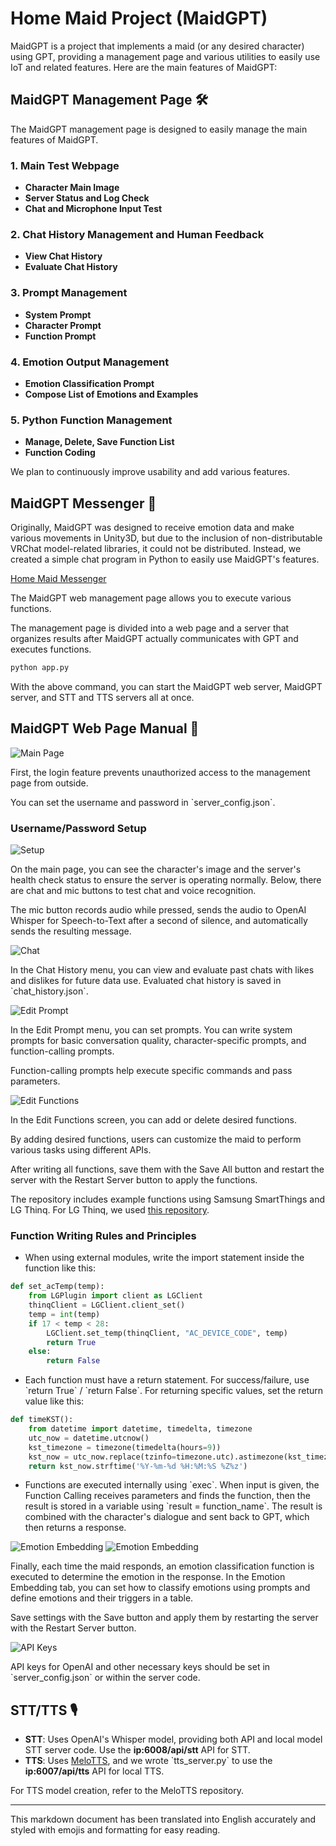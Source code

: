 
# Home Maid Project (MaidGPT)

MaidGPT is a project that implements a maid (or any desired character) using GPT, providing a management page and various utilities to easily use IoT and related features. Here are the main features of MaidGPT:

## MaidGPT Management Page 🛠️

The MaidGPT management page is designed to easily manage the main features of MaidGPT.

### 1. Main Test Webpage
- **Character Main Image**
- **Server Status and Log Check**
- **Chat and Microphone Input Test**

### 2. Chat History Management and Human Feedback
- **View Chat History**
- **Evaluate Chat History**

### 3. Prompt Management
- **System Prompt**
- **Character Prompt**
- **Function Prompt**

### 4. Emotion Output Management
- **Emotion Classification Prompt**
- **Compose List of Emotions and Examples**

### 5. Python Function Management
- **Manage, Delete, Save Function List**
- **Function Coding**

We plan to continuously improve usability and add various features.

## MaidGPT Messenger 📲

Originally, MaidGPT was designed to receive emotion data and make various movements in Unity3D, but due to the inclusion of non-distributable VRChat model-related libraries, it could not be distributed. Instead, we created a simple chat program in Python to easily use MaidGPT's features.

[Home Maid Messenger](https://www.notion.so/2cee834d66b04df4a374d686432c51f1?pvs=21)

The MaidGPT web management page allows you to execute various functions.

The management page is divided into a web page and a server that organizes results after MaidGPT actually communicates with GPT and executes functions.

```bash
python app.py
```

With the above command, you can start the MaidGPT web server, MaidGPT server, and STT and TTS servers all at once.

## MaidGPT Web Page Manual 📘

![Main Page](Assets/Untitled.png)

First, the login feature prevents unauthorized access to the management page from outside.

You can set the username and password in \`server_config.json\`.

### Username/Password Setup

![Setup](Assets/Untitled%201.png)

On the main page, you can see the character's image and the server's health check status to ensure the server is operating normally. Below, there are chat and mic buttons to test chat and voice recognition.

The mic button records audio while pressed, sends the audio to OpenAI Whisper for Speech-to-Text after a second of silence, and automatically sends the resulting message.

![Chat](Assets/Untitled%202.png)

In the Chat History menu, you can view and evaluate past chats with likes and dislikes for future data use. Evaluated chat history is saved in \`chat_history.json\`.

![Edit Prompt](Assets/Untitled%203.png)

In the Edit Prompt menu, you can set prompts. You can write system prompts for basic conversation quality, character-specific prompts, and function-calling prompts.

Function-calling prompts help execute specific commands and pass parameters.

![Edit Functions](Assets/Untitled%204.png)

In the Edit Functions screen, you can add or delete desired functions.

By adding desired functions, users can customize the maid to perform various tasks using different APIs.

After writing all functions, save them with the Save All button and restart the server with the Restart Server button to apply the functions.

The repository includes example functions using Samsung SmartThings and LG Thinq. For LG Thinq, we used [this repository](https://github.com/majki09/domoticz_lg_thinq_plugin).

### Function Writing Rules and Principles
- When using external modules, write the import statement inside the function like this:

```python
def set_acTemp(temp):
    from LGPlugin import client as LGClient
    thinqClient = LGClient.client_set()
    temp = int(temp)
    if 17 < temp < 28:
        LGClient.set_temp(thinqClient, "AC_DEVICE_CODE", temp)
        return True
    else:
        return False
```

- Each function must have a return statement. For success/failure, use \`return True\` / \`return False\`. For returning specific values, set the return value like this:

```python
def timeKST():
    from datetime import datetime, timedelta, timezone
    utc_now = datetime.utcnow()
    kst_timezone = timezone(timedelta(hours=9))
    kst_now = utc_now.replace(tzinfo=timezone.utc).astimezone(kst_timezone)
    return kst_now.strftime('%Y-%m-%d %H:%M:%S %Z%z')
```

- Functions are executed internally using \`exec\`. When input is given, the Function Calling receives parameters and finds the function, then the result is stored in a variable using \`result = function_name\`. The result is combined with the character's dialogue and sent back to GPT, which then returns a response.

![Emotion Embedding](Assets/Untitled%205.png)
![Emotion Embedding](Assets/Untitled%206.png)

Finally, each time the maid responds, an emotion classification function is executed to determine the emotion in the response. In the Emotion Embedding tab, you can set how to classify emotions using prompts and define emotions and their triggers in a table.

Save settings with the Save button and apply them by restarting the server with the Restart Server button.

![API Keys](Assets/Untitled%207.png)

API keys for OpenAI and other necessary keys should be set in \`server_config.json\` or within the server code.

## STT/TTS 🎙️
- **STT**: Uses OpenAI's Whisper model, providing both API and local model STT server code. Use the **ip:6008/api/stt** API for STT.
- **TTS**: Uses [MeloTTS](https://github.com/myshell-ai/MeloTTS/), and we wrote \`tts_server.py\` to use the **ip:6007/api/tts** API for local TTS.

For TTS model creation, refer to the MeloTTS repository.

---

This markdown document has been translated into English accurately and styled with emojis and formatting for easy reading.
